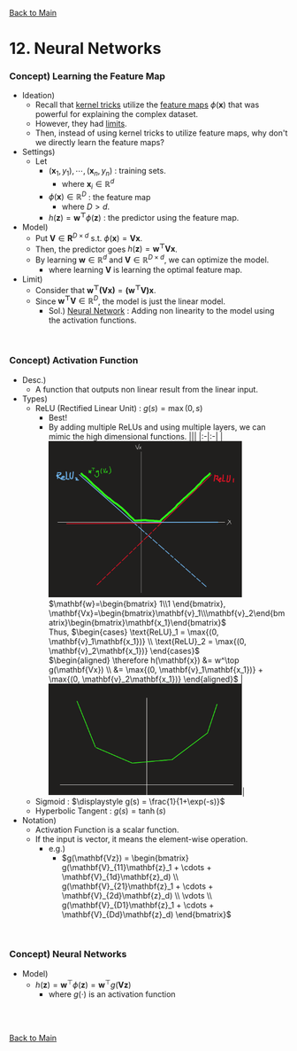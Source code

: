 [Back to Main](../main.md)

# 12. Neural Networks
### Concept) Learning the Feature Map
- Ideation)
  - Recall that [kernel tricks](09.md#concept-kernel-trick) utilize the [feature maps](09.md#concept-feature-map) $`\phi(\mathbf{x})`$ that was powerful for explaining the complex dataset.
  - However, they had [limits](09.md#prop-limits-of-kernel-trick).
  - Then, instead of using kernel tricks to utilize feature maps, why don't we directly learn the feature maps?
- Settings)
  - Let
    - $`(\mathbf{x}_1, y_1), \cdots, (\mathbf{x}_n, y_n)`$ : training sets.
      - where $`\mathbf{x}_i \in \mathbb{R}^d`$
    - $`\phi(\mathbf{x}) \in \mathbb{R}^D`$ : the feature map
      - where $`D\gt d`$.
    - $`h(\mathbf{z}) = \mathbf{w^\top}\phi(\mathbf{z})`$ : the predictor using the feature map.
- Model)
  - Put $`\mathbf{V}\in\mathbf{R}^{D\times d}`$ s.t. $`\phi(\mathbf{x}) = \mathbf{Vx}`$.
  - Then, the predictor goes $`h(\mathbf{z}) = \mathbf{w^\top Vx}`$.
  - By learning $`\mathbf{w}\in\mathbb{R}^d`$ and $`\mathbf{V}\in\mathbb{R}^{D\times d}`$, we can optimize the model.
    - where learning $`\mathbf{V}`$ is learning the optimal feature map.
- Limit)
  - Consider that $`\mathbf{w^\top}\mathbf{(Vx)} = \mathbf{(w^\top V)}\mathbf{x}`$.
  - Since $`\mathbf{w^\top V} \in \mathbb{R}^D`$, the model is just the linear model.
    - Sol.) [Neural Network](#concept-neural-networks) : Adding non linearity to the model using the activation functions.

<br>

### Concept) Activation Function
- Desc.)
  - A function that outputs non linear result from the linear input.
- Types)
  - ReLU (Rectified Linear Unit) : $`g(s) = \max(0, s)`$
    - Best!
    - By adding multiple ReLUs and using multiple layers, we can mimic the high dimensional functions.
      |||
      |:-|:-|
      |<img src="../images/12/001.png" width="350px"> <br> $`\mathbf{w}=\begin{bmatrix} 1\\1 \end{bmatrix}, \mathbf{Vx}=\begin{bmatrix}\mathbf{v}_1\\\mathbf{v}_2\end{bmatrix}\begin{bmatrix}\mathbf{x_1}\end{bmatrix}`$ <br> Thus, $`\begin{cases} \text{ReLU}_1 = \max{(0, \mathbf{v}_1\mathbf{x_1})} \\ \text{ReLU}_2 = \max{(0, \mathbf{v}_2\mathbf{x_1})} \end{cases}`$ <br> $`\begin{aligned} \therefore  h(\mathbf{x}) &= w^\top g(\mathbf{Vx}) \\ &= \max{(0, \mathbf{v}_1\mathbf{x_1})} + \max{(0, \mathbf{v}_2\mathbf{x_1})} \end{aligned}`$ |<img src="../images/12/002.png" width="350px">|
  - Sigmoid : $`\displaystyle g(s) = \frac{1}{1+\exp(-s)}`$
  - Hyperbolic Tangent : $`g(s) = \tanh(s)`$
- Notation)
  - Activation Function is a scalar function.
  - If the input is vector, it means the element-wise operation.
    - e.g.)
      - $`g(\mathbf{Vz}) = \begin{bmatrix} g(\mathbf{V}_{11}\mathbf{z}_1 + \cdots + \mathbf{V}_{1d}\mathbf{z}_d) \\ g(\mathbf{V}_{21}\mathbf{z}_1 + \cdots + \mathbf{V}_{2d}\mathbf{z}_d) \\ \vdots \\ g(\mathbf{V}_{D1}\mathbf{z}_1 + \cdots + \mathbf{V}_{Dd}\mathbf{z}_d) \end{bmatrix}`$

<br>

### Concept) Neural Networks
- Model)
  - $`h(\mathbf{z}) = \mathbf{w}^\top \phi(\mathbf{z}) = \mathbf{w}^\top g(\mathbf{Vz})`$
    - where $`g(\cdot)`$ is an activation function












<br><br>

[Back to Main](../main.md)